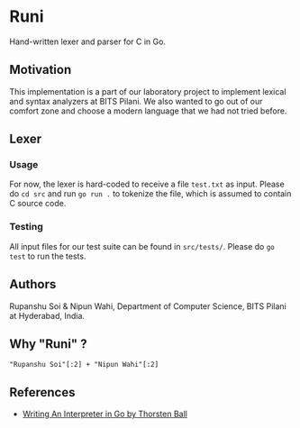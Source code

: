 # Runi
Hand-written lexer and parser for C in Go.

## Motivation
This implementation is a part of our laboratory project to implement lexical and syntax analyzers at BITS Pilani. We also wanted to go out of our comfort zone and choose a modern language that we had not tried before.

## Lexer

### Usage
For now, the lexer is hard-coded to receive a file `test.txt` as input. Please do `cd src` and run `go run .` to tokenize the file, which is assumed to contain C source code.

### Testing
All input files for our test suite can be found in `src/tests/`. Please do `go test` to run the tests.

## Authors
Rupanshu Soi & Nipun Wahi, Department of Computer Science, BITS Pilani at Hyderabad, India.

## Why "Runi" ?
`"Rupanshu Soi"[:2] + "Nipun Wahi"[:2]`

## References
- [Writing An Interpreter in Go by Thorsten Ball](https://interpreterbook.com/)
